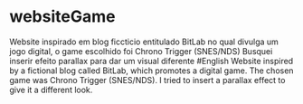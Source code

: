 # websiteGame
Website inspirado em blog ficcticio entitulado BitLab no qual divulga um jogo digital, o game escolhido foi Chrono Trigger (SNES/NDS)
Busquei inserir efeito parallax para dar um visual diferente
#English
Website inspired by a fictional blog called BitLab, which promotes a digital game. The chosen game was Chrono Trigger (SNES/NDS). 
I tried to insert a parallax effect to give it a different look.
